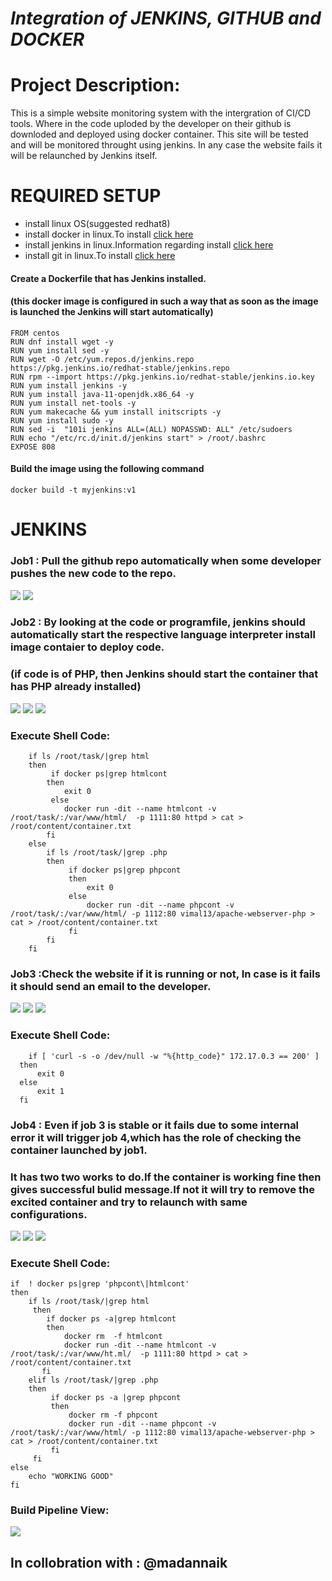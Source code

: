 # ***Integration of JENKINS, GITHUB and DOCKER*** 

# Project Description:
This is a simple website monitoring system with the intergration of CI/CD tools. Where in the code uploded by the developer on their github is downloded and deployed using docker container. This site will be tested and will be monitored throught using jenkins. In any case the website fails it will be relaunched by Jenkins itself.

# **REQUIRED SETUP**
 * install linux OS(suggested redhat8) 
 * install docker in linux.To install [click here](https://docs.docker.com/engine/install/)
 * install jenkins in linux.Information regarding install [click here](https://www.jenkins.io/download/)
 * install git in linux.To install [click here](https://git-scm.com/download/linux)
 
#### Create a Dockerfile that has Jenkins installed.
#### (this docker image is configured in such a way that as soon as the image is launched the Jenkins will start automatically)

    FROM centos
    RUN dnf install wget -y
    RUN yum install sed -y
    RUN wget -O /etc/yum.repos.d/jenkins.repo https://pkg.jenkins.io/redhat-stable/jenkins.repo
    RUN rpm --import https://pkg.jenkins.io/redhat-stable/jenkins.io.key
    RUN yum install jenkins -y
    RUN yum install java-11-openjdk.x86_64 -y
    RUN yum install net-tools -y
    RUN yum makecache && yum install initscripts -y
    RUN yum install sudo -y
    RUN sed -i  "101i jenkins ALL=(ALL) NOPASSWD: ALL" /etc/sudoers
    RUN echo "/etc/rc.d/init.d/jenkins start" > /root/.bashrc
    EXPOSE 808
  
#### Build the image using the following command

    docker build -t myjenkins:v1
    
# **JENKINS**

### Job1 : Pull the github repo automatically when some developer pushes the new code to the repo.
![](images/j11.png)
![](images/j12.png)


### Job2 : By looking at the code or programfile, jenkins should automatically start the respective language interpreter install image contaier to deploy code.
### (if code is of PHP, then Jenkins should start the container that has PHP already installed)

![](images/j21.png)
![](images/j22.png)
![](images/j23.png)

### Execute Shell Code:
        if ls /root/task/|grep html
        then
             if docker ps|grep htmlcont
            then
                exit 0
             else
                docker run -dit --name htmlcont -v /root/task/:/var/www/html/  -p 1111:80 httpd > cat > /root/content/container.txt
            fi
        else
            if ls /root/task/|grep .php
            then
                 if docker ps|grep phpcont
                 then
                     exit 0   
                 else
                     docker run -dit --name phpcont -v /root/task/:/var/www/html/ -p 1112:80 vimal13/apache-webserver-php > cat > /root/content/container.txt
                 fi
            fi      
        fi
    
### Job3 :Check the website if it is running or not, In case is it fails it should send an email to the developer.

![](images/j31.png)
![](images/j32.png)
![](images/j33.png)

### Execute Shell Code:

    	if [ 'curl -s -o /dev/null -w "%{http_code}" 172.17.0.3 == 200' ]
      then 
          exit 0
      else
          exit 1
      fi

### Job4 : Even if job 3 is stable or it fails due to some internal error it will trigger job 4,which has the role of checking the container launched by job1.
### It has two two works to do.If the container is working fine then gives successful bulid message.If not it will try to remove the excited container and try to relaunch with same configurations.

![](images/j41.png)
![](images/j42.png)
![](images/j43.png)

### Execute Shell Code:
    if  ! docker ps|grep 'phpcont\|htmlcont'
    then
        if ls /root/task/|grep html
         then
            if docker ps -a|grep htmlcont
            then
                docker rm  -f htmlcont
                docker run -dit --name htmlcont -v /root/task/:/var/www/ht.ml/  -p 1111:80 httpd > cat > /root/content/container.txt
           fi
        elif ls /root/task/|grep .php
        then
             if docker ps -a |grep phpcont
             then
                 docker rm -f phpcont
                 docker run -dit --name phpcont -v /root/task/:/var/www/html/ -p 1112:80 vimal13/apache-webserver-php > cat > /root/content/container.txt
             fi
         fi      
    else
        echo "WORKING GOOD"
    fi

### Build Pipeline View:
![](images/pipeline.png)
    
## In collobration with : @madannaik
